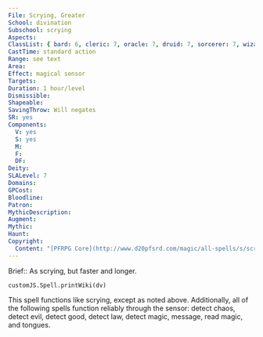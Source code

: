 ```yaml
---
File: Scrying, Greater
School: divination
Subschool: scrying
Aspects: 
ClassList: { bard: 6, cleric: 7, oracle: 7, druid: 7, sorcerer: 7, wizard: 7, witch: 7, shaman: 7, occultist: 6, psychic: 7, mesmerist: 6 }
CastTime: standard action
Range: see text
Area: 
Effect: magical sensor
Targets: 
Duration: 1 hour/level
Dismissible: 
Shapeable: 
SavingThrow: Will negates
SR: yes
Components:
  V: yes
  S: yes
  M: 
  F: 
  DF: 
Deity: 
SLALevel: 7
Domains: 
GPCost: 
Bloodline: 
Patron: 
MythicDescription: 
Augment: 
Mythic: 
Haunt: 
Copyright:
  Content: "[PFRPG Core](http://www.d20pfsrd.com/magic/all-spells/s/scrying)"
---
```

Brief:: As scrying, but faster and longer.

```dataviewjs
customJS.Spell.printWiki(dv)
```

This spell functions like scrying, except as noted above. Additionally, all of the following spells function reliably through the sensor: detect chaos, detect evil, detect good, detect law, detect magic, message, read magic, and tongues.
